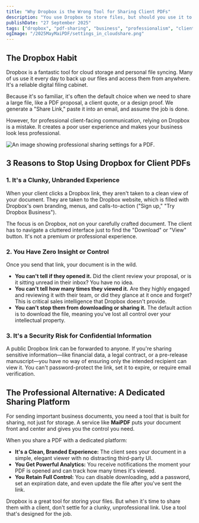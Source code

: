 ```yaml
---
title: "Why Dropbox is the Wrong Tool for Sharing Client PDFs"
description: "You use Dropbox to store files, but should you use it to share important client documents? Here’s why it looks unprofessional and what to use instead."
publishDate: "27 September 2025"
tags: ["dropbox", "pdf-sharing", "business", "professionalism", "client-experience"]
ogImage: "/2025MayMaiPDF/settings_in_cloudshare.png"
---
```


## The Dropbox Habit

Dropbox is a fantastic tool for cloud storage and personal file syncing. Many of us use it every day to back up our files and access them from anywhere. It's a reliable digital filing cabinet.

Because it's so familiar, it's often the default choice when we need to share a large file, like a PDF proposal, a client quote, or a design proof. We generate a "Share Link," paste it into an email, and assume the job is done.

However, for professional client-facing communication, relying on Dropbox is a mistake. It creates a poor user experience and makes your business look less professional.

![An image showing professional sharing settings for a PDF.](/2025MayMaiPDF/settings_in_cloudshare.png)

## 3 Reasons to Stop Using Dropbox for Client PDFs

### 1. It's a Clunky, Unbranded Experience

When your client clicks a Dropbox link, they aren't taken to a clean view of your document. They are taken to the Dropbox website, which is filled with Dropbox's own branding, menus, and calls-to-action ("Sign up," "Try Dropbox Business").

The focus is on Dropbox, not on your carefully crafted document. The client has to navigate a cluttered interface just to find the "Download" or "View" button. It's not a premium or professional experience.

### 2. You Have Zero Insight or Control

Once you send that link, your document is in the wild.
*   **You can't tell if they opened it.** Did the client review your proposal, or is it sitting unread in their inbox? You have no idea.
*   **You can't tell how many times they viewed it.** Are they highly engaged and reviewing it with their team, or did they glance at it once and forget? This is critical sales intelligence that Dropbox doesn't provide.
*   **You can't stop them from downloading or sharing it.** The default action is to download the file, meaning you've lost all control over your intellectual property.

### 3. It's a Security Risk for Confidential Information

A public Dropbox link can be forwarded to anyone. If you're sharing sensitive information—like financial data, a legal contract, or a pre-release manuscript—you have no way of ensuring only the intended recipient can view it. You can't password-protect the link, set it to expire, or require email verification.

## The Professional Alternative: A Dedicated Sharing Platform

For sending important business documents, you need a tool that is built for sharing, not just for storage. A service like **MaiPDF** puts your document front and center and gives you the control you need.

When you share a PDF with a dedicated platform:
*   **It's a Clean, Branded Experience:** The client sees your document in a simple, elegant viewer with no distracting third-party UI.
*   **You Get Powerful Analytics:** You receive notifications the moment your PDF is opened and can track how many times it's viewed.
*   **You Retain Full Control:** You can disable downloading, add a password, set an expiration date, and even update the file after you've sent the link.

Dropbox is a great tool for storing your files. But when it's time to share them with a client, don't settle for a clunky, unprofessional link. Use a tool that's designed for the job.
